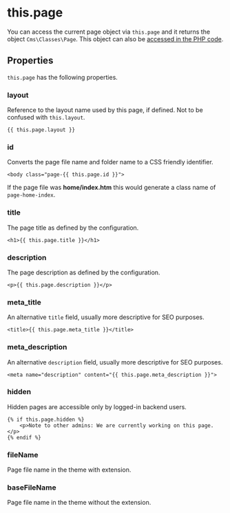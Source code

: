 # this.page

You can access the current page object via `this.page` and it returns the object `Cms\Classes\Page`. This object can also be [accessed in the PHP code](../cms/pages/#page-variables).

## Properties

`this.page` has the following properties.

### layout

Reference to the layout name used by this page, if defined. Not to be confused with `this.layout`.

    {{ this.page.layout }}

### id

Converts the page file name and folder name to a CSS friendly identifier.

    <body class="page-{{ this.page.id }}">

If the page file was **home/index.htm** this would generate a class name of `page-home-index`.

### title

The page title as defined by the configuration.

    <h1>{{ this.page.title }}</h1>

### description

The page description as defined by the configuration.

    <p>{{ this.page.description }}</p>

### meta_title

An alternative `title` field, usually more descriptive for SEO purposes.

    <title>{{ this.page.meta_title }}</title>

### meta_description

An alternative `description` field, usually more descriptive for SEO purposes.

    <meta name="description" content="{{ this.page.meta_description }}">

### hidden

Hidden pages are accessible only by logged-in backend users.

    {% if this.page.hidden %}
        <p>Note to other admins: We are currently working on this page.</p>
    {% endif %}

### fileName

Page file name in the theme with extension.

### baseFileName

Page file name in the theme without the extension.

